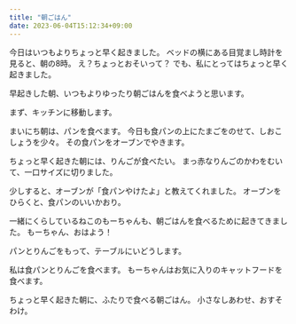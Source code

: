 ```yaml
---
title: "朝ごはん"
date: 2023-06-04T15:12:34+09:00
---
```

今日はいつもよりちょっと早く起きました。
ベッドの横にある目覚まし時計を見ると、朝の8時。
え？ちょっとおそいって？
でも、私にとってはちょっと早く起きました。

早起きした朝、いつもよりゆったり朝ごはんを食べようと思います。

まず、キッチンに移動します。

まいにち朝は、パンを食べます。
今日も食パンの上にたまごをのせて、しおこしょうを少々。
その食パンをオーブンでやきます。

ちょっと早く起きた朝には、りんごが食べたい。
まっ赤なりんごのかわをむいて、一口サイズに切りました。

少しすると、オーブンが「食パンやけたよ」と教えてくれました。
オーブンをひらくと、食パンのいいかおり。

一緒にくらしているねこのもーちゃんも、朝ごはんを食べるために起きてきました。
もーちゃん、おはよう！

パンとりんごをもって、テーブルにいどうします。

私は食パンとりんごを食べます。
もーちゃんはお気に入りのキャットフードを食べます。

ちょっと早く起きた朝に、ふたりで食べる朝ごはん。
小さなしあわせ、おすそわけ。